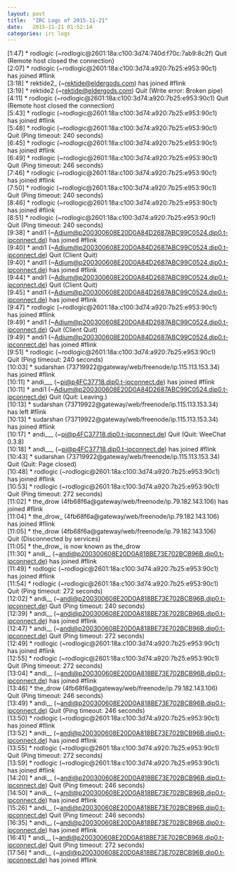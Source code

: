 ```yaml
---
layout: post
title:  "IRC Logs of 2015-11-21"
date:   2015-11-21 01:52:14
categories: irc logs
---
```

<span class="irc-date">[1:47]</span> <span class="irc-navy">* rodlogic (~rodlogic@2601:18a:c100:3d74:740d:f70c:7ab9:8c2f) Quit (Remote host closed the connection)</span><br />
<span class="irc-date">[2:07]</span> <span class="irc-green">* rodlogic (~rodlogic@2601:18a:c100:3d74:a920:7b25:e953:90c1) has joined #flink</span><br />
<span class="irc-date">[3:18]</span> <span class="irc-green">* rektide2_ (~rektide@eldergods.com) has joined #flink</span><br />
<span class="irc-date">[3:19]</span> <span class="irc-navy">* rektide2 (~rektide@eldergods.com) Quit (Write error: Broken pipe)</span><br />
<span class="irc-date">[4:11]</span> <span class="irc-navy">* rodlogic (~rodlogic@2601:18a:c100:3d74:a920:7b25:e953:90c1) Quit (Remote host closed the connection)</span><br />
<span class="irc-date">[5:43]</span> <span class="irc-green">* rodlogic (~rodlogic@2601:18a:c100:3d74:a920:7b25:e953:90c1) has joined #flink</span><br />
<span class="irc-date">[5:48]</span> <span class="irc-navy">* rodlogic (~rodlogic@2601:18a:c100:3d74:a920:7b25:e953:90c1) Quit (Ping timeout: 240 seconds)</span><br />
<span class="irc-date">[6:45]</span> <span class="irc-green">* rodlogic (~rodlogic@2601:18a:c100:3d74:a920:7b25:e953:90c1) has joined #flink</span><br />
<span class="irc-date">[6:49]</span> <span class="irc-navy">* rodlogic (~rodlogic@2601:18a:c100:3d74:a920:7b25:e953:90c1) Quit (Ping timeout: 246 seconds)</span><br />
<span class="irc-date">[7:46]</span> <span class="irc-green">* rodlogic (~rodlogic@2601:18a:c100:3d74:a920:7b25:e953:90c1) has joined #flink</span><br />
<span class="irc-date">[7:50]</span> <span class="irc-navy">* rodlogic (~rodlogic@2601:18a:c100:3d74:a920:7b25:e953:90c1) Quit (Ping timeout: 240 seconds)</span><br />
<span class="irc-date">[8:46]</span> <span class="irc-green">* rodlogic (~rodlogic@2601:18a:c100:3d74:a920:7b25:e953:90c1) has joined #flink</span><br />
<span class="irc-date">[8:51]</span> <span class="irc-navy">* rodlogic (~rodlogic@2601:18a:c100:3d74:a920:7b25:e953:90c1) Quit (Ping timeout: 240 seconds)</span><br />
<span class="irc-date">[9:38]</span> <span class="irc-green">* andi1 (~Adium@p200300608E20D0A84D2687ABC99C0524.dip0.t-ipconnect.de) has joined #flink</span><br />
<span class="irc-date">[9:40]</span> <span class="irc-navy">* andi1 (~Adium@p200300608E20D0A84D2687ABC99C0524.dip0.t-ipconnect.de) Quit (Client Quit)</span><br />
<span class="irc-date">[9:40]</span> <span class="irc-green">* andi1 (~Adium@p200300608E20D0A84D2687ABC99C0524.dip0.t-ipconnect.de) has joined #flink</span><br />
<span class="irc-date">[9:44]</span> <span class="irc-navy">* andi1 (~Adium@p200300608E20D0A84D2687ABC99C0524.dip0.t-ipconnect.de) Quit (Client Quit)</span><br />
<span class="irc-date">[9:45]</span> <span class="irc-green">* andi1 (~Adium@p200300608E20D0A84D2687ABC99C0524.dip0.t-ipconnect.de) has joined #flink</span><br />
<span class="irc-date">[9:47]</span> <span class="irc-green">* rodlogic (~rodlogic@2601:18a:c100:3d74:a920:7b25:e953:90c1) has joined #flink</span><br />
<span class="irc-date">[9:49]</span> <span class="irc-navy">* andi1 (~Adium@p200300608E20D0A84D2687ABC99C0524.dip0.t-ipconnect.de) Quit (Client Quit)</span><br />
<span class="irc-date">[9:49]</span> <span class="irc-green">* andi1 (~Adium@p200300608E20D0A84D2687ABC99C0524.dip0.t-ipconnect.de) has joined #flink</span><br />
<span class="irc-date">[9:51]</span> <span class="irc-navy">* rodlogic (~rodlogic@2601:18a:c100:3d74:a920:7b25:e953:90c1) Quit (Ping timeout: 240 seconds)</span><br />
<span class="irc-date">[10:03]</span> <span class="irc-green">* sudarshan (73719922@gateway/web/freenode/ip.115.113.153.34) has joined #flink</span><br />
<span class="irc-date">[10:11]</span> <span class="irc-green">* andi___ (~pi@p4FC37718.dip0.t-ipconnect.de) has joined #flink</span><br />
<span class="irc-date">[10:11]</span> <span class="irc-navy">* andi1 (~Adium@p200300608E20D0A84D2687ABC99C0524.dip0.t-ipconnect.de) Quit (Quit: Leaving.)</span><br />
<span class="irc-date">[10:13]</span> <span class="irc-green">* sudarshan (73719922@gateway/web/freenode/ip.115.113.153.34) has left #flink</span><br />
<span class="irc-date">[10:13]</span> <span class="irc-green">* sudarshan (73719922@gateway/web/freenode/ip.115.113.153.34) has joined #flink</span><br />
<span class="irc-date">[10:17]</span> <span class="irc-navy">* andi___ (~pi@p4FC37718.dip0.t-ipconnect.de) Quit (Quit: WeeChat 0.3.8)</span><br />
<span class="irc-date">[10:18]</span> <span class="irc-green">* andi___ (~pi@p4FC37718.dip0.t-ipconnect.de) has joined #flink</span><br />
<span class="irc-date">[10:43]</span> <span class="irc-navy">* sudarshan (73719922@gateway/web/freenode/ip.115.113.153.34) Quit (Quit: Page closed)</span><br />
<span class="irc-date">[10:48]</span> <span class="irc-green">* rodlogic (~rodlogic@2601:18a:c100:3d74:a920:7b25:e953:90c1) has joined #flink</span><br />
<span class="irc-date">[10:53]</span> <span class="irc-navy">* rodlogic (~rodlogic@2601:18a:c100:3d74:a920:7b25:e953:90c1) Quit (Ping timeout: 272 seconds)</span><br />
<span class="irc-date">[11:02]</span> <span class="irc-green">* the_drow (4fb68f6a@gateway/web/freenode/ip.79.182.143.106) has joined #flink</span><br />
<span class="irc-date">[11:04]</span> <span class="irc-green">* the_drow_ (4fb68f6a@gateway/web/freenode/ip.79.182.143.106) has joined #flink</span><br />
<span class="irc-date">[11:05]</span> <span class="irc-navy">* the_drow (4fb68f6a@gateway/web/freenode/ip.79.182.143.106) Quit (Disconnected by services)</span><br />
<span class="irc-date">[11:05]</span> <span class="irc-green">* the_drow_ is now known as the_drow</span><br />
<span class="irc-date">[11:30]</span> <span class="irc-green">* andi__ (~andi@p200300608E20D0A818BE73E702BCB96B.dip0.t-ipconnect.de) has joined #flink</span><br />
<span class="irc-date">[11:49]</span> <span class="irc-green">* rodlogic (~rodlogic@2601:18a:c100:3d74:a920:7b25:e953:90c1) has joined #flink</span><br />
<span class="irc-date">[11:54]</span> <span class="irc-navy">* rodlogic (~rodlogic@2601:18a:c100:3d74:a920:7b25:e953:90c1) Quit (Ping timeout: 272 seconds)</span><br />
<span class="irc-date">[12:02]</span> <span class="irc-navy">* andi__ (~andi@p200300608E20D0A818BE73E702BCB96B.dip0.t-ipconnect.de) Quit (Ping timeout: 240 seconds)</span><br />
<span class="irc-date">[12:39]</span> <span class="irc-green">* andi__ (~andi@p200300608E20D0A818BE73E702BCB96B.dip0.t-ipconnect.de) has joined #flink</span><br />
<span class="irc-date">[12:47]</span> <span class="irc-navy">* andi__ (~andi@p200300608E20D0A818BE73E702BCB96B.dip0.t-ipconnect.de) Quit (Ping timeout: 272 seconds)</span><br />
<span class="irc-date">[12:49]</span> <span class="irc-green">* rodlogic (~rodlogic@2601:18a:c100:3d74:a920:7b25:e953:90c1) has joined #flink</span><br />
<span class="irc-date">[12:55]</span> <span class="irc-navy">* rodlogic (~rodlogic@2601:18a:c100:3d74:a920:7b25:e953:90c1) Quit (Ping timeout: 272 seconds)</span><br />
<span class="irc-date">[13:04]</span> <span class="irc-green">* andi__ (~andi@p200300608E20D0A818BE73E702BCB96B.dip0.t-ipconnect.de) has joined #flink</span><br />
<span class="irc-date">[13:46]</span> <span class="irc-navy">* the_drow (4fb68f6a@gateway/web/freenode/ip.79.182.143.106) Quit (Ping timeout: 246 seconds)</span><br />
<span class="irc-date">[13:49]</span> <span class="irc-navy">* andi__ (~andi@p200300608E20D0A818BE73E702BCB96B.dip0.t-ipconnect.de) Quit (Ping timeout: 246 seconds)</span><br />
<span class="irc-date">[13:50]</span> <span class="irc-green">* rodlogic (~rodlogic@2601:18a:c100:3d74:a920:7b25:e953:90c1) has joined #flink</span><br />
<span class="irc-date">[13:52]</span> <span class="irc-green">* andi__ (~andi@p200300608E20D0A818BE73E702BCB96B.dip0.t-ipconnect.de) has joined #flink</span><br />
<span class="irc-date">[13:55]</span> <span class="irc-navy">* rodlogic (~rodlogic@2601:18a:c100:3d74:a920:7b25:e953:90c1) Quit (Ping timeout: 272 seconds)</span><br />
<span class="irc-date">[13:59]</span> <span class="irc-green">* rodlogic (~rodlogic@2601:18a:c100:3d74:a920:7b25:e953:90c1) has joined #flink</span><br />
<span class="irc-date">[14:20]</span> <span class="irc-navy">* andi__ (~andi@p200300608E20D0A818BE73E702BCB96B.dip0.t-ipconnect.de) Quit (Ping timeout: 246 seconds)</span><br />
<span class="irc-date">[14:50]</span> <span class="irc-green">* andi__ (~andi@p200300608E20D0A818BE73E702BCB96B.dip0.t-ipconnect.de) has joined #flink</span><br />
<span class="irc-date">[15:26]</span> <span class="irc-navy">* andi__ (~andi@p200300608E20D0A818BE73E702BCB96B.dip0.t-ipconnect.de) Quit (Ping timeout: 246 seconds)</span><br />
<span class="irc-date">[16:35]</span> <span class="irc-green">* andi__ (~andi@p200300608E20D0A818BE73E702BCB96B.dip0.t-ipconnect.de) has joined #flink</span><br />
<span class="irc-date">[16:41]</span> <span class="irc-navy">* andi__ (~andi@p200300608E20D0A818BE73E702BCB96B.dip0.t-ipconnect.de) Quit (Ping timeout: 272 seconds)</span><br />
<span class="irc-date">[17:56]</span> <span class="irc-green">* andi__ (~andi@p200300608E20D0A818BE73E702BCB96B.dip0.t-ipconnect.de) has joined #flink</span><br />
